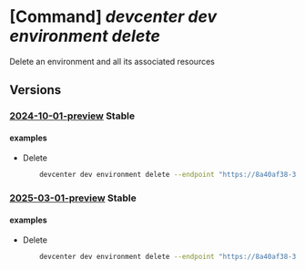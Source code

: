 # [Command] _devcenter dev environment delete_

Delete an environment and all its associated resources

## Versions

### [2024-10-01-preview](/Resources/data-plane/microsoft.devcenter/L3Byb2plY3RzL3t9L3VzZXJzL3t9L2Vudmlyb25tZW50cy97fQ==/2024-10-01-preview.xml) **Stable**

<!-- data-plane:microsoft.devcenter /projects/{}/users/{}/environments/{} 2024-10-01-preview -->

#### examples

- Delete
    ```bash
        devcenter dev environment delete --endpoint "https://8a40af38-3b4c-4672-a6a4-5e964b1870ed-contosodevcenter.centralus.devcenter.azure.com/" --name "mydevenv" --project-name "DevProject" --user-id "00000000-0000-0000-0000-000000000000"
    ```

### [2025-03-01-preview](/Resources/data-plane/microsoft.devcenter/L3Byb2plY3RzL3t9L3VzZXJzL3t9L2Vudmlyb25tZW50cy97fQ==/2025-03-01-preview.xml) **Stable**

<!-- data-plane:microsoft.devcenter /projects/{}/users/{}/environments/{} 2025-03-01-preview -->

#### examples

- Delete
    ```bash
        devcenter dev environment delete --endpoint "https://8a40af38-3b4c-4672-a6a4-5e964b1870ed-contosodevcenter.centralus.devcenter.azure.com/" --name "mydevenv" --project-name "DevProject" --user-id "00000000-0000-0000-0000-000000000000"
    ```
